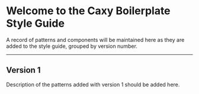 # Welcome to the Caxy Boilerplate Style Guide

A record of patterns and components will be maintained here as they are
added to the style guide, grouped by version number.

---

## Version 1

Description of the patterns added with version 1 should be added here.
